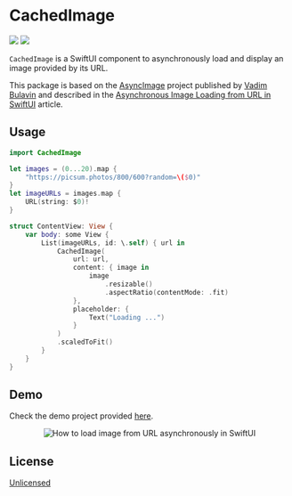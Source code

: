 # CachedImage

[![](https://img.shields.io/endpoint?url=https%3A%2F%2Fswiftpackageindex.com%2Fapi%2Fpackages%2Fleoz%2FCachedImage%2Fbadge%3Ftype%3Dswift-versions)](https://swiftpackageindex.com/leoz/CachedImage)
[![](https://img.shields.io/endpoint?url=https%3A%2F%2Fswiftpackageindex.com%2Fapi%2Fpackages%2Fleoz%2FCachedImage%2Fbadge%3Ftype%3Dplatforms)](https://swiftpackageindex.com/leoz/CachedImage)

`CachedImage` is a SwiftUI component to asynchronously load and display an image provided by its URL. 

This package is based on the [AsyncImage](https://github.com/V8tr/AsyncImage) project published by [Vadim Bulavin](https://github.com/V8tr) and described in the [Asynchronous Image Loading from URL in SwiftUI](https://www.vadimbulavin.com/asynchronous-swiftui-image-loading-from-url-with-combine-and-swift/) article.

## Usage

```swift
import CachedImage

let images = (0...20).map {
    "https://picsum.photos/800/600?random=\($0)"
}
let imageURLs = images.map {
    URL(string: $0)!
}

struct ContentView: View {
    var body: some View {
        List(imageURLs, id: \.self) { url in
            CachedImage(
                url: url,
                content: { image in
                    image
                        .resizable()
                        .aspectRatio(contentMode: .fit)
                },
                placeholder: {
                    Text("Loading ...")
                }
            )
            .scaledToFit()
        }
    }
}
```

## Demo

Check the demo project provided [here](./Demo/).

<p align="center">
  <img src="./demo.gif" alt="How to load image from URL asynchronously in SwiftUI"/>
</p>

## License

[Unlicensed](./LICENSE.md)
